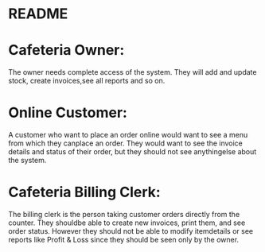 # README

# Cafeteria Owner: 
The owner needs complete access of the system. They will add and update stock, create invoices,see all reports and so on.

# Online Customer: 
A customer who want to place an order online would want to see a menu from which they canplace an order. They would want to see the invoice details and status of their order, but they should not see anythingelse about the system.

# Cafeteria Billing Clerk: 
The billing clerk is the person taking customer orders directly from the counter. They shouldbe able to create new invoices, print them, and see order status. However they should not be able to modify itemdetails or see reports like Profit & Loss since they should be seen only by the owner.
